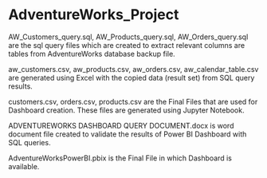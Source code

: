 # AdventureWorks_Project

AW_Customers_query.sql, AW_Products_query.sql, AW_Orders_query.sql are the sql query files which are created to extract relevant columns are tables from AdventureWorks database backup file. 

aw_customers.csv, aw_products.csv, aw_orders.csv, aw_calendar_table.csv are generated using Excel with the copied data (result set) from SQL query results. 

customers.csv, orders.csv, products.csv are the Final Files that are used for Dashboard creation. These files are generated using Jupyter Notebook. 

ADVENTUREWORKS DASHBOARD QUERY DOCUMENT.docx is word document file created to validate the results of Power BI Dashboard with SQL queries. 

AdventureWorksPowerBI.pbix is the Final File in which Dashboard is available. 
